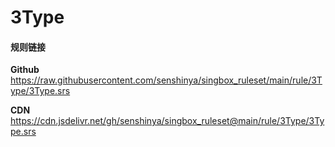 # 3Type

#### 规则链接

**Github**
https://raw.githubusercontent.com/senshinya/singbox_ruleset/main/rule/3Type/3Type.srs

**CDN**
https://cdn.jsdelivr.net/gh/senshinya/singbox_ruleset@main/rule/3Type/3Type.srs